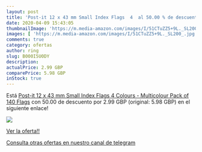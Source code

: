 ```yaml
---
layout: post
title: 'Post-it 12 x 43 mm Small Index Flags  4  al 50.00 % de descuento'
date: 2020-04-09 15:43:05
thumbnailImage: 'https://m.media-amazon.com/images/I/51CTuZZ5+9L._SL200_.jpg'
images: [ 'https://m.media-amazon.com/images/I/51CTuZZ5+9L._SL200_.jpg' ]
comments: true
category: ofertas
author: ring
slug: B000I5U0DY
description:
actualPrice: 2.99 GBP
comparePrice: 5.98 GBP
inStock: true
---
```


Está [Post-it 12 x 43 mm Small Index Flags  4 Colours - Multicolour  Pack of 140 Flags](https://www.amazon.com/dp/B000I5U0DY/?tag=redken08-20) con 50.00 de descuento por 2.99 GBP (original: 5.98 GBP) en el siguiente enlace!

[![](https://m.media-amazon.com/images/I/51CTuZZ5+9L._SL200_.jpg)](https://www.amazon.com/dp/B000I5U0DY/?tag=redken08-20)

[Ver la oferta!!](https://www.amazon.com/dp/B000I5U0DY/?tag=redken08-20)

[Consulta otras ofertas en nuestro canal de telegram](https://t.me/s/ofertas25)
